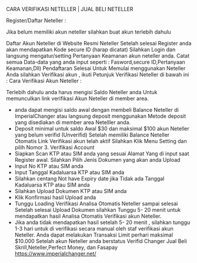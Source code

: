 CARA VERIFIKASI NETELLER | JUAL BELI NETELLER

Register/Daftar Neteller :

Jika belum memiliki akun neteller silahkan buat akun terlebih dahulu

Daftar Akun Neteller di Website Resmi Neteller
Setelah selesai Register anda akan mendapatkan Kode secure ID (harap dicatat)
Silahkan Login dan langsung mengatur/setting Pertanyaan Keamanan akun neteller anda.
Catat semua Data-data yang anda input seperti : Fasword,secure ID,Pertanyaan Keamanan,Dll)
Pendaftaran Selesai
Untuk Memulai menggunakan Neteller Anda silahkan Verifikasi akun , ikuti Petunjuk Verifikasi Neteller di bawah ini :
Cara Verifikasi Akun Neteller :

Terlebih dahulu anda harus mengisi Saldo Neteller anda Untuk memunculkan link verifikasi Akun Neteller di member area.
* anda dapat mengisi saldo awal dengan membeli Balance Neteller di ImperialChanger  atau langsung deposit menggunakan Metode deposit yang disediakan di member area Netelller anda. 
* Deposit minimal untuk saldo Awal $30 dan maksimal $100 akun Neteller yang belum verifid (Unverifid)
Setelah memiliki Balance Neteller Otomatis Link Verifikasi akun telah aktif
Silahkan Klik Menu Setting dan pilih Nomor 3. Verifikasi Account 
* Siapkan Scan KTP atau SIM anda yang sesuai Alamat Yang di input saat Register awal.
Silahkan Pilih Jenis Dokumen yang akan anda Upload
* Input No KTP atau SIM anda 
* Input Tanggal Kadaluarsa KTP atau SIM anda
* Silahkan centang Not have Expiry date jika Tidak ada Tanggal Kadaluarsa KTP atau SIM anda
* Silahkan Upload Dokumen KTP atau SIM anda
* Klik Konfirmasi hasil Upload anda
* Tunggu  Loading Verifikasi Analisa Otomatis Neteller sampai selesai
Setelah selesai Upload Dokumen silahkan Tunggu 5- 20 menit untuk mendapatkan hasil Analisa Otomatis Verifikasi akun Neteller.
 * Jika anda tidak mendapatkan hasil setelah 5- 20 menit , silahkan tunggu 1-3 hari untuk di verifikasi secara manual oleh staf verifikasi akun Neteller.
Anda dapat melakukan Transaksi Limit perhari maksimal $10.000 Setelah akun Neteller anda berstatus Verifid
Changer Jual Beli Skrill,Neteller,Perfect Money, dan Fasapay
https://www.imperialchanger.net/
